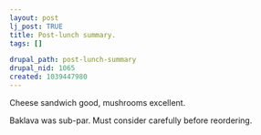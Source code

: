```yaml
--- 
layout: post
lj_post: TRUE
title: Post-lunch summary.
tags: []

drupal_path: post-lunch-summary
drupal_nid: 1065
created: 1039447980
---
```

Cheese sandwich good, mushrooms excellent.

Baklava was sub-par. Must consider carefully before reordering.
